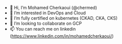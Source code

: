 - 👋 Hi, I’m Mohamed Cherkaoui (@chermed)
- 👀 I’m interested in DevOps and Cloud
- 🌱 I’m fully certified on kubernetes (CKAD, CKA, CKS)
- 💞️ I’m looking to collaborate on GCP
- 📫 You can reach me on linkedin (https://www.linkedin.com/in/mohamedcherkaoui/)

<!---
mohamedcherkaoui/mohamedcherkaoui is a ✨ special ✨ repository because its `README.md` (this file) appears on your GitHub profile.
You can click the Preview link to take a look at your changes.
--->
